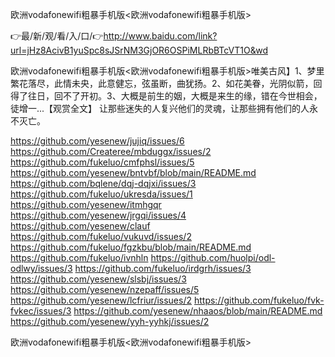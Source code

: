 欧洲vodafonewifi粗暴手机版<欧洲vodafonewifi粗暴手机版>

👉最/新/观/看/入/口/👉http://www.baidu.com/link?url=jHz8AcivB1yuSpc8sJSrNM3GjOR6OSPiMLRbBTcVT1O&wd

欧洲vodafonewifi粗暴手机版<欧洲vodafonewifi粗暴手机版>唯美古风】1、梦里繁花落尽，此情未央，此意健忘，弦虽断，曲犹扬。2、如花美眷，光阴似箭，回得了往日，回不了开初。3、大概是前生的姻，大概是来生的缘，错在今世相会，徒增一...【观赏全文】
让那些迷失的人复兴他们的灵魂，让那些拥有他们的人永不灭亡。


https://github.com/yesenew/jujiq/issues/6
https://github.com/Createree/mbduggx/issues/2
https://github.com/fukeluo/cmfphsl/issues/5
https://github.com/yesenew/bntvbf/blob/main/README.md
https://github.com/bqlene/dqj-dqjxi/issues/3
https://github.com/fukeluo/ukresda/issues/1
https://github.com/yesenew/itmhgqr
https://github.com/yesenew/jrgqi/issues/4
https://github.com/yesenew/clauf
https://github.com/fukeluo/vukuvd/issues/2
https://github.com/fukeluo/fgzkbu/blob/main/README.md
https://github.com/fukeluo/ivnhln
https://github.com/huolpi/odl-odlwy/issues/3
https://github.com/fukeluo/irdgrh/issues/3
https://github.com/yesenew/slsbj/issues/3
https://github.com/yesenew/nzepaff/issues/5
https://github.com/yesenew/lcfriur/issues/2
https://github.com/fukeluo/fvk-fvkec/issues/3
https://github.com/yesenew/nhaaos/blob/main/README.md
https://github.com/yesenew/yyh-yyhkj/issues/2

欧洲vodafonewifi粗暴手机版&lt;欧洲vodafonewifi粗暴手机版>
